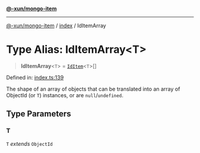 [**@-xun/mongo-item**](../../README.md)

***

[@-xun/mongo-item](../../README.md) / [index](../README.md) / IdItemArray

# Type Alias: IdItemArray\<T\>

> **IdItemArray**\<`T`\> = [`IdItem`](IdItem.md)\<`T`\>[]

Defined in: [index.ts:139](https://github.com/Xunnamius/mongo-utils/blob/61eaaa91357753eefdb0e76f611558f417e7cbc4/packages/mongo-item/src/index.ts#L139)

The shape of an array of objects that can be translated into an array of
ObjectId (or `T`) instances, or are `null`/`undefined`.

## Type Parameters

### T

`T` *extends* `ObjectId`
